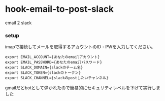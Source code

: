 hook-email-to-post-slack
========================

email 2 slack


### setup
imapで接続してメールを取得するアカウントのID・PWを入力してください。

```
export EMAIL_ACCOUNT={あなたのemailアカウント}
export EMAIL_PASSWORD={あなたのemailパスワード}
export SLACK_DOMAIN={slackのチーム名}
export SLACK_TOKEN={slackのトークン}
export SLACK_CHANNEL={slackのpostしたいチャンネル}
```

gmailだとbotとして弾かれたので簡易的にセキュリティレベルを下げて実行しました
